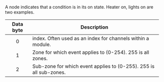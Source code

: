 A node indicates that a condition is in its on state. Heater on, lights on are two examples. 

 | Data byte | Description                                                        | 
 | :---------: | -----------                                                        | 
 | 0         | index. Often used as an index for channels within a module.        | 
 | 1         | Zone for which event applies to (0-254). 255 is all zones.         | 
 | 2         | Sub-zone for which event applies to (0-255). 255 is all sub-zones. | 
